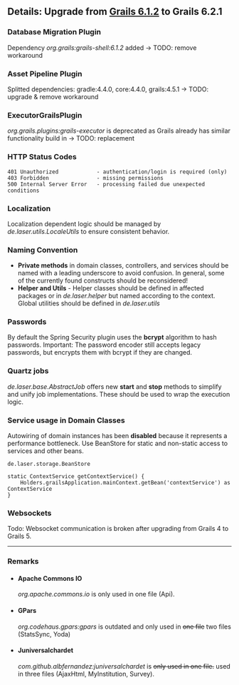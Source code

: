 
## Details: Upgrade from [Grails 6.1.2](./grails6/details.md) to Grails 6.2.1

### Database Migration Plugin

Dependency *org.grails:grails-shell:6.1.2* added -> TODO: remove workaround

### Asset Pipeline Plugin

Splitted dependencies: gradle:4.4.0, core:4.4.0, grails:4.5.1 -> TODO: upgrade & remove workaround

### ExecutorGrailsPlugin

*org.grails.plugins:grails-executor* is deprecated as Grails already has similar functionality build in -> TODO: replacement

### HTTP Status Codes

    401 Unauthorized            - authentication/login is required (only)
    403 Forbidden               - missing permissions   
    500 Internal Server Error   - processing failed due unexpected conditions

### Localization

Localization dependent logic should be managed by *de.laser.utils.LocaleUtils* to ensure consistent behavior.

### Naming Convention
  * **Private methods** in domain classes, controllers, and services should be named with a leading underscore to avoid confusion. 
    In general, some of the currently found constructs should be reconsidered!
  * **Helper and Utils** - Helper classes should be defined in affected packages or in *de.laser.helper* but named according to the context. Global utilities should be defined in *de.laser.utils*

### Passwords

By default the Spring Security plugin uses the **bcrypt** algorithm to hash passwords.
Important: The password encoder still accepts legacy passwords, but encrypts them with bcrypt if they are changed.

### Quartz jobs

*de.laser.base.AbstractJob* offers new **start** and **stop** methods to simplify and unify job implementations. 
These should be used to wrap the execution logic.

### Service usage in Domain Classes

Autowiring of domain instances has been **disabled** because it represents a performance bottleneck.
Use BeanStore for static and non-static access to services and other beans.

    de.laser.storage.BeanStore

    static ContextService getContextService() {
        Holders.grailsApplication.mainContext.getBean('contextService') as ContextService
    }

### Websockets

Todo: Websocket communication is broken after upgrading from Grails 4 to Grails 5.

***  

### Remarks

* #### Apache Commons IO

    *org.apache.commons.io* is only used in one file (Api).

* #### GPars

    *org.codehaus.gpars:gpars* is outdated and only used in ~~one file~~ two files (StatsSync, Yoda)

* #### Juniversalchardet

    *com.github.albfernandez:juniversalchardet* is ~~only used in one file.~~ used in three files  (AjaxHtml, MyInstitution, Survey).



